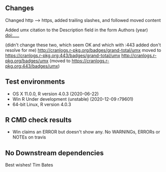 ## Changes
Changed http --> https, added trailing slashes, and followed moved content

Added umx citation to the Description field in the form Authors (year) <doi:.....>

(didn't change these two, which seem OK and which with :443 added don't resolve for me)
http://cranlogs.r-pkg.org/badges/grand-total/umx moved to https://cranlogs.r-pkg.org:443/badges/grand-total/umx
http://cranlogs.r-pkg.org/badges/umx (moved to https://cranlogs.r-pkg.org:443/badges/umx)

## Test environments
* OS X 11.0.0, R version 4.0.3 (2020-06-22)
* Win R Under development (unstable) (2020-12-09 r79601)
* 64-bit Linux, R version 4.0.3

## R CMD check results
* Win claims an ERROR but doesn't show any. No WARNINGs, ERRORs or NOTEs on travis

## No Downstream dependencies

Best wishes!
Tim Bates
